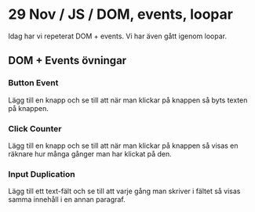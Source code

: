 # 29 Nov / JS / DOM, events, loopar
Idag har vi repeterat DOM + events.
Vi har även gått igenom loopar.

## DOM + Events övningar

### Button Event
Lägg till en knapp och se till att när man klickar på knappen så byts texten på knappen.

### Click Counter
Lägg till en knapp och se till att när man klickar på knappen så visas en räknare hur många gånger man har klickat på den.

### Input Duplication
Lägg till ett text-fält och se till att varje gång man skriver i fältet så visas samma innehåll i en annan paragraf.